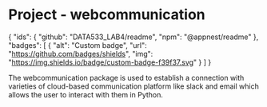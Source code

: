 # Project - webcommunication

{
  "ids": {
    "github": "DATA533_LAB4/readme",
    "npm": "@appnest/readme"
  },
  "badges": [
    {
      "alt": "Custom badge",
      "url": "https://github.com/badges/shields",
      "img": "https://img.shields.io/badge/custom-badge-f39f37.svg"
    }
  ]
}

The webcommunication package is used to establish a connection with varieties of cloud-based communication platform like slack and email which allows the user to interact with them in Python.

